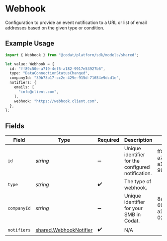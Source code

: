# Webhook

Configuration to provide an event notification to a URL or list of email addresses based on the given type or condition.

## Example Usage

```typescript
import { Webhook } from "@codat/platform/sdk/models/shared";

let value: Webhook = {
  id: "ff89c50e-a719-4ef5-a182-9917e53927b6",
  type: "DataConnectionStatusChanged",
  companyId: "39b73b17-cc2e-429e-915d-71654e9dcd1e",
  notifiers: {
    emails: [
      "info@client.com",
    ],
    webhook: "https://webhook.client.com",
  },
};
```

## Fields

| Field                                                                   | Type                                                                    | Required                                                                | Description                                                             | Example                                                                 |
| ----------------------------------------------------------------------- | ----------------------------------------------------------------------- | ----------------------------------------------------------------------- | ----------------------------------------------------------------------- | ----------------------------------------------------------------------- |
| `id`                                                                    | *string*                                                                | :heavy_minus_sign:                                                      | Unique identifier for the configured notification.                      | ff89c50e-a719-4ef5-a182-9917e53927b6                                    |
| `type`                                                                  | *string*                                                                | :heavy_check_mark:                                                      | The type of webhook.                                                    |                                                                         |
| `companyId`                                                             | *string*                                                                | :heavy_minus_sign:                                                      | Unique identifier for your SMB in Codat.                                | 8a210b68-6988-11ed-a1eb-0242ac120002                                    |
| `notifiers`                                                             | [shared.WebhookNotifier](../../../sdk/models/shared/webhooknotifier.md) | :heavy_check_mark:                                                      | N/A                                                                     |                                                                         |